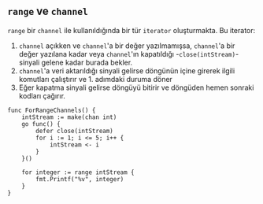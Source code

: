 ## `range` ve `channel`

`range` bir `channel` ile kullanıldığında bir tür `iterator` oluşturmakta.
Bu iterator:
1. `channel` açıkken ve `channel`'a bir değer yazılmamışsa, `channel`'a bir
   değer yazılana kadar veya `channel`'ın kapatıldığı -`close(intStream)`-
   sinyali gelene kadar burada bekler.
2. `channel`'a veri aktarıldığı sinyali gelirse döngünün içine girerek ilgili
   komutları çalıştırır ve 1. adımdaki duruma döner
3. Eğer kapatma sinyali gelirse döngüyü bitirir ve döngüden hemen sonraki
   kodları çağırır.
```
func ForRangeChannels() {
	intStream := make(chan int)
	go func() {
		defer close(intStream)
		for i := 1; i <= 5; i++ {
			intStream <- i
		}
	}()

	for integer := range intStream {
		fmt.Printf("%v", integer)
	}
}
```